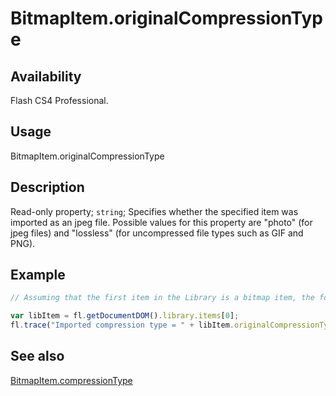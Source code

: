 # BitmapItem.originalCompressionType

## Availability

Flash CS4 Professional.

## Usage

BitmapItem.originalCompressionType

## Description

Read-only property; `string`; Specifies whether the specified item was imported as an jpeg file. Possible values for this property are "photo" (for jpeg files) and "lossless" (for uncompressed file types such as GIF and PNG).

## Example

```javascript
// Assuming that the first item in the Library is a bitmap item, the following code displays "photo" if the file was imported into the Library as a jpeg file, or "lossless" if is was not:

var libItem = fl.getDocumentDOM().library.items[0];
fl.trace("Imported compression type = " + libItem.originalCompressionType);
```

## See also

[BitmapItem.compressionType](../BitmapItem_object/BitmapItem1.md)
